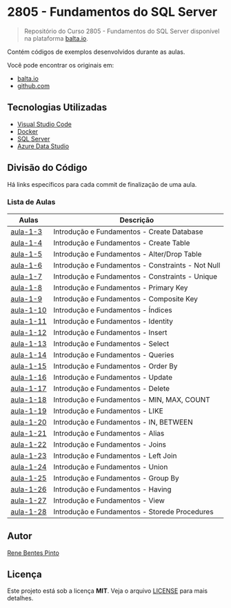 # 2805 - Fundamentos do SQL Server

> Repositório do Curso 2805 - Fundamentos do SQL Server disponível na plataforma [balta.io](https://balta.io).

Contém códigos de exemplos desenvolvidos durante as aulas.

Você pode encontrar os originais em:

- [balta.io](https://balta.io/cursos/fundamentos-sql-server)
- [github.com](https://github.com/balta-io/2805)

## Tecnologias Utilizadas

- [Visual Studio Code](https://code.visualstudio.com)
- [Docker](https://www.docker.com)
- [SQL Server](https://www.microsoft.com/sql-server)
- [Azure Data Studio](https://docs.microsoft.com/sql/azure-data-studio)

## Divisão do Código

Há links específicos para cada commit de finalização de uma aula.

### Lista de Aulas

| Aulas                             | Descrição                                         |
| --------------------------------- | ------------------------------------------------- |
| [aula-1-3](../../commit/dfb8f3f)  | Introdução e Fundamentos - Create Database        |
| [aula-1-4](../../commit/c0fcbc2)  | Introdução e Fundamentos - Create Table           |
| [aula-1-5](../../commit/6d057da)  | Introdução e Fundamentos - Alter/Drop Table       |
| [aula-1-6](../../commit/1ad4643)  | Introdução e Fundamentos - Constraints - Not Null |
| [aula-1-7](../../commit/c404193)  | Introdução e Fundamentos - Constraints - Unique   |
| [aula-1-8](../../commit/34ef56e)  | Introdução e Fundamentos - Primary Key            |
| [aula-1-9](../../commit/47d5ad1)  | Introdução e Fundamentos - Composite Key          |
| [aula-1-10](../../commit/04d8364) | Introdução e Fundamentos - Índices                |
| [aula-1-11](../../commit/11b6104) | Introdução e Fundamentos - Identity               |
| [aula-1-12](../../commit/e04a483) | Introdução e Fundamentos - Insert                 |
| [aula-1-13](../../commit/f15ca8e) | Introdução e Fundamentos - Select                 |
| [aula-1-14](../../commit/379b2f2) | Introdução e Fundamentos - Queries                |
| [aula-1-15](../../commit/74b9e5b) | Introdução e Fundamentos - Order By               |
| [aula-1-16](../../commit/69fb110) | Introdução e Fundamentos - Update                 |
| [aula-1-17](../../commit/bf7ea51) | Introdução e Fundamentos - Delete                 |
| [aula-1-18](../../commit/e86827e) | Introdução e Fundamentos - MIN, MAX, COUNT        |
| [aula-1-19](../../commit/b4fecbd) | Introdução e Fundamentos - LIKE                   |
| [aula-1-20](../../commit/60047a8) | Introdução e Fundamentos - IN, BETWEEN            |
| [aula-1-21](../../commit/78d7a04) | Introdução e Fundamentos - Alias                  |
| [aula-1-22](../../commit/bf4b1cd) | Introdução e Fundamentos - Joins                  |
| [aula-1-23](../../commit/4120204) | Introdução e Fundamentos - Left Join              |
| [aula-1-24](../../commit/f88d279) | Introdução e Fundamentos - Union                  |
| [aula-1-25](../../commit/6cd3a8c) | Introdução e Fundamentos - Group By               |
| [aula-1-26](../../commit/aa077bf) | Introdução e Fundamentos - Having                 |
| [aula-1-27](../../commit/1e3b0fa) | Introdução e Fundamentos - View                   |
| [aula-1-28](../../commit/79b589d) | Introdução e Fundamentos - Storede Procedures     |

## Autor

[Rene Bentes Pinto](http://github.com/renebentes)

## Licença

Este projeto está sob a licença **MIT**. Veja o arquivo [LICENSE](LICENSE) para mais detalhes.
